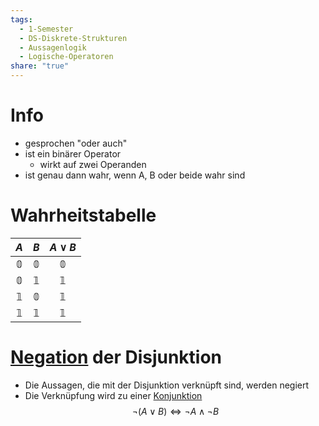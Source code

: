 ```yaml
---
tags:
  - 1-Semester
  - DS-Diskrete-Strukturen
  - Aussagenlogik
  - Logische-Operatoren
share: "true"
---
```

# Info
- gesprochen "oder auch"
- ist ein binärer Operator
	- wirkt auf zwei Operanden
- ist genau dann wahr, wenn A, B oder beide wahr sind

# Wahrheitstabelle
|     $A$      |     $B$      | $A \lor B$  |
|:------------:|:------------:|:------------:|
| $\mathbb{0}$ | $\mathbb{0}$ | $\mathbb{0}$ |
| $\mathbb{0}$ | $\mathbb{1}$ | $\mathbb{1}$ |
| $\mathbb{1}$ | $\mathbb{0}$ | $\mathbb{1}$ |
| $\mathbb{1}$ | $\mathbb{1}$ | $\mathbb{1}$ |

# [Negation](./Negation.md#) der Disjunktion
- Die Aussagen, die mit der Disjunktion verknüpft sind, werden negiert
- Die Verknüpfung wird zu einer [Konjunktion](./Konjunktion.md#) 
$$\lnot (A \lor B) \Leftrightarrow \lnot A \land \lnot B$$
